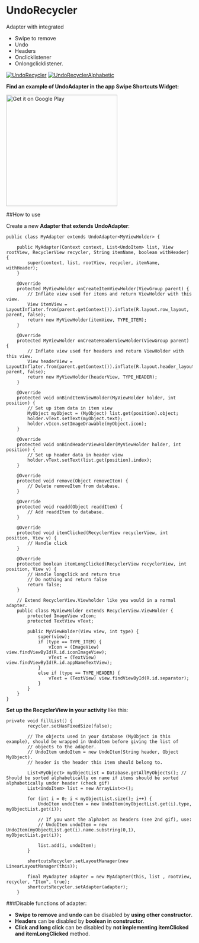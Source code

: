 # UndoRecycler
Adapter with integrated 
- Swipe to remove
- Undo
- Headers
- Onclicklistener
- Onlongclicklistener.


[![UndoRecycler](http://i.imgur.com/R0zn49u.gif)](http://imgur.com/R0zn49u) [![UndoRecyclerAlphabetic](http://i.imgur.com/0hifpra.gif)](http://imgur.com/0hifpra)

**Find an example of UndoAdapter in the app Swipe Shortcuts Widget:**

<a href="https://play.google.com/store/apps/details?id=com.cuttingedge.swipeshortcuts"><img alt="Get it on Google Play" src="https://play.google.com/intl/en_us/badges/images/apps/en-play-badge-border.png" width="300" /></a>

##How to use

Create a new **Adapter that extends UndoAdapter**:

```
public class MyAdapter extends UndoAdapter<MyViewHolder> {

    public MyAdapter(Context context, List<UndoItem> list, View rootView, RecyclerView recycler, String itemName, boolean withHeader) {
        super(context, list, rootView, recycler, itemName, withHeader);
    }

    @Override
    protected MyViewHolder onCreateItemViewHolder(ViewGroup parent) {
        // Inflate view used for items and return ViewHolder with this view.
        View itemView = LayoutInflater.from(parent.getContext()).inflate(R.layout.row_layout, parent, false);
        return new MyViewHolder(itemView, TYPE_ITEM);
    }

    @Override
    protected MyViewHolder onCreateHeaderViewHolder(ViewGroup parent) {
        // Inflate view used for headers and return ViewHolder with this view.
        View headerView = LayoutInflater.from(parent.getContext()).inflate(R.layout.header_layout, parent, false);
        return new MyViewHolder(headerView, TYPE_HEADER);
    }

    @Override
    protected void onBindItemViewHolder(MyViewHolder holder, int position) {
        // Set up item data in item view
        MyObject myObject = (MyObject) list.get(position).object;
        holder.vText.setText(myObject.text);
        holder.vIcon.setImageDrawable(myObject.icon);
    }

    @Override
    protected void onBindHeaderViewHolder(MyViewHolder holder, int position) {
        // Set up header data in header view
        holder.vText.setText(list.get(position).index);
    }

    @Override
    protected void remove(Object removeItem) {
        // Delete removeItem from database.
    }

    @Override
    protected void readd(Object readdItem) {
        // Add readdItem to database.
    }

    @Override
    protected void itemClicked(RecyclerView recyclerView, int position, View v) {
        // Handle click
    }

    @Override
    protected boolean itemLongClicked(RecyclerView recyclerView, int position, View v) {
        // Handle longclick and return true
        // Do nothing and return false
        return false;
    }

    // Extend RecyclerView.Viewholder like you would in a normal adapter.
    public class MyViewHolder extends RecyclerView.ViewHolder {
        protected ImageView vIcon;
        protected TextView vText;

        public MyViewHolder(View view, int type) {
            super(view);
            if (type == TYPE_ITEM) {
                vIcon = (ImageView) view.findViewById(R.id.iconImageView);
                vText = (TextView) view.findViewById(R.id.appNameTextView);
            }
            else if (type == TYPE_HEADER) {
                vText = (TextView) view.findViewById(R.id.separator);
            }
        }
    }
}
```

**Set up the RecyclerView in your activity** like this:

```
private void fillList() {
        recycler.setHasFixedSize(false);

        // The objects used in your database (MyObject in this example), should be wrapped in UndoItem before giving the list of 
        // objects to the adapter.
        // UndoItem undoItem = new UndoItem(String header, Object MyObject).
        // header is the header this item should belong to.
        
        List<MyObject> myObjectList = Database.getAllMyObjects(); // Should be sorted alphabetically on name if items should be sorted alphabetically under header (check gif)
        List<UndoItem> list = new ArrayList<>();
        
        for (int i = 0; i < myObjectList.size(); i++) {
            UndoItem undoItem = new UndoItem(myObjectList.get(i).type, myObjectList.get(i));
            
            // If you want the alphabet as headers (see 2nd gif), use:
            // UndoItem undoItem = new UndoItem(myObjectList.get(i).name.substring(0,1), myObjectList.get(i));
            
            list.add(i, undoItem);
        }

        shortcutsRecycler.setLayoutManager(new LinearLayoutManager(this));

        final MyAdapter adapter = new MyAdapter(this, list , rootView, recycler, "Item", true);
        shortcutsRecycler.setAdapter(adapter);
    } 
```

###Disable functions of adapter:

- **Swipe to remove** and **undo** can be disabled by **using other constructor**.
- **Headers** can be disabled by **boolean in constructor**.
- **Click and long click** can be disabled by **not implementing itemClicked and itemLongClicked** method.

